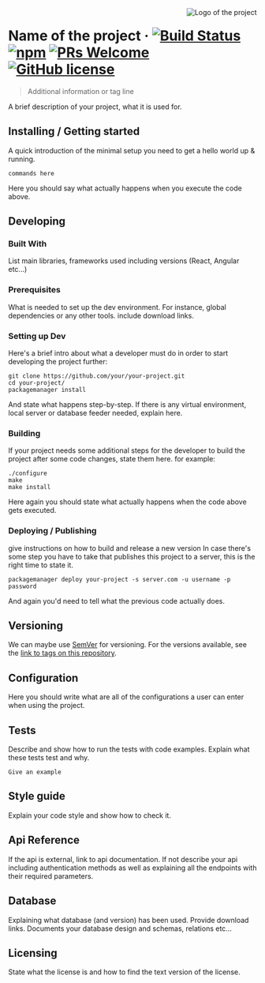 <img src="./images/logo.sample.png" alt="Logo of the project" align="right">

# Name of the project &middot; [![Build Status](https://img.shields.io/travis/npm/npm/latest.svg?style=flat-square)](https://travis-ci.org/npm/npm) [![npm](https://img.shields.io/npm/v/npm.svg?style=flat-square)](https://www.npmjs.com/package/npm) [![PRs Welcome](https://img.shields.io/badge/PRs-welcome-brightgreen.svg?style=flat-square)](http://makeapullrequest.com) [![GitHub license](https://img.shields.io/badge/license-MIT-blue.svg?style=flat-square)](https://github.com/your/your-project/blob/master/LICENSE)
> Additional information or tag line

A brief description of your project, what it is used for.

## Installing / Getting started

A quick introduction of the minimal setup you need to get a hello world
up & running.

```shell
commands here
```

Here you should say what actually happens when you execute the code
above.

## Developing

### Built With
List main libraries, frameworks used including versions (React, Angular
etc...)

### Prerequisites
What is needed to set up the dev environment. For instance, global
dependencies or any other tools. include download links.


### Setting up Dev

Here's a brief intro about what a developer must do in order to start
developing the project further:

```shell
git clone https://github.com/your/your-project.git
cd your-project/
packagemanager install
```

And state what happens step-by-step. If there is any virtual
environment, local server or database feeder needed, explain here.

### Building

If your project needs some additional steps for the developer to build
the project after some code changes, state them here. for example:

```shell
./configure
make
make install
```

Here again you should state what actually happens when the code above
gets executed.

### Deploying / Publishing
give instructions on how to build and release a new version In case
there's some step you have to take that publishes this project to a
server, this is the right time to state it.

```shell
packagemanager deploy your-project -s server.com -u username -p password
```

And again you'd need to tell what the previous code actually does.

## Versioning

We can maybe use [SemVer](http://semver.org/) for versioning. For the
versions available, see the [link to tags on this repository](/tags).


## Configuration

Here you should write what are all of the configurations a user can
enter when using the project.

## Tests

Describe and show how to run the tests with code examples.
Explain what these tests test and why.

```shell
Give an example
```

## Style guide

Explain your code style and show how to check it.

## Api Reference

If the api is external, link to api documentation. If not describe your
api including authentication methods as well as explaining all the
endpoints with their required parameters.


## Database

Explaining what database (and version) has been used. Provide download
links.  Documents your database design and schemas, relations etc... 

## Licensing

State what the license is and how to find the text version of the
license.
